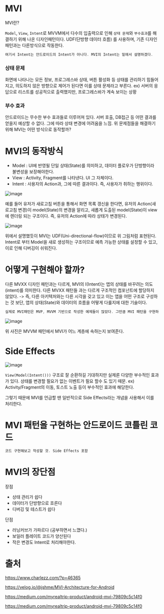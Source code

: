 # MVI


MVI란?

`Model`, `View`, `Intent`로 MVVM에서 다수의 입출력으로 인해 `상태 문제`와 `부수효과`를 해결하기 위해 나온 디자인패턴이다. UDF(단방향 데이터 흐름)
를 사용하며, 기존 디자인 패턴과는 다른방식으로 작동한다.

```kotlin
여기서 Intent는 안드로이드의 Intent가 아니다. MVI의 Intent는 밑에서 설명하겠다.
```



### 상태 문제
화면에 나타나는 모든 정보, 프로그레스바 상태, 버튼 활성화 등 상태를 관리하기 힘들어지고, 의도하지 않은 방향으로 제어가 된다면 이를 상태 문제라고 부른다.
ex) 서버의 응답으로 리스트를 성공적으로 출력했지만, 프로그레스바가 계속 보이는 상황

### 부수 효과
안드로이드는 무수한 부수 효과들로 이루어져 있다. 서버 호출, DB접근 등 어떤 결과를 얻을지 예상할 수 없다. 그에 따라 상태 변경에 어려움을 느낌.
위 문제점들을 해결하기 위해 MVI는 어떤 방식으로 동작할까?

# MVI의 동작방식
- Model : UI에 반영될 단일 상태(State)를 의미하고, 데이터 플로우가 단방향이라 불변성을 보장해야한다.
- View : Activity, Fragment를 나타낸다. UI 그 자체이다.
- Intent : 사용자의 Action과, 그에 따른 결과이다. 즉, 사용자가 취하는 행위이다.

![image](https://user-images.githubusercontent.com/70135188/236680934-ea4d23a9-cff4-4265-a66e-e26e6bc03cbb.png)

예를 들어 유저가 새로고침 버튼을 통해서 화면 목록 갱신을 한다면, 유저의 Action(새로고침 변경)이 model(State)의 변경을 알리고, 새롭게 도출된
model(State)이 view에 렌더링 되는 구조이다. 즉, 유저의 Action에 따라 상태가 변경된다.


![image](https://user-images.githubusercontent.com/70135188/236681140-247820a7-030f-438b-9f8a-ad12cf4e810f.png)


위에서 설명했듯이 MVI는 UDF(Uni-directional-flow)이므로 위 그림처럼 표현된다. Intent로 부터 Model을 새로 생성하는 구조이므로 예측 가능한
상태를 설정할 수 있고, 이로 인해 디버깅이 쉬워진다.

# 어떻게 구현해야 할까?
다른 MVXX 디자인 패턴과는 다르게, MVI의 I(Intent)는 앱의 상태를 바꾸려는 의도(intent)를 의미한다. 다른 MVXX 패턴들 과는 다르게
구조적인 컴포넌트에 할당하지 않았다. -> 즉, 다른 아키텍처와는 다른 시각을 갖고 있고 이는 앱을 어떤 구조로 구성하는 것 보단, 앱의 상태(State)와 
데이터의 흐름을 어떻게 다룰지에 대한 기술이다.
```kotlin
실제로 MVI패턴은 MVP, MVVM 기반으로 작성한 예제들이 많았다. 그만큼 MVI 패턴을 구현하기 위한 방법은 열려있다. -> 유연하다
```

![image](https://user-images.githubusercontent.com/70135188/236682744-d963602d-f527-4124-a550-8f678e2f8819.png)

위 사진은 MVVM 패턴에서 MVI가 어느 계층에 속하는지 보여준다.


# Side Effects
![image](https://user-images.githubusercontent.com/70135188/236684887-0a9cbc49-188e-47a1-abb4-382a778d109a.png)

`View(Model(Intent()))` 구조로 잘 순환하길 기대하지만 실제론 다양한 부수적인 효과가 있다. 상태를 변경할 필요가 없는 이벤트가 필요
할수 도 있기 때문. ex) Activity/Fragment의 이동, 토스트 노출 등이 부수적인 효과에 해당한다.

그렇기 때문에 MVI를 언급할 땐 일반적으로 Side Effects라는 개념을 사용해서 이를 처리한다.



# MVI 패턴을 구현하는 안드로이드 코틀린 코드
```kotlin
코드 구현해보고 작성할 것. Side Effects 포함
```


# MVI의 장단점
장점
 - 상태 관리가 쉽다
 - 데이터가 단방향으로 흐른다
 - 디버깅 및 테스트가 쉽다

단점
- 러닝커브가 가파르다 (공부하면서 느꼈다.)
- 보일러 플레이트 코드가 양산된다
- 작은 변경도 Intent로 처리해야한다.










# 출처 
https://www.charlezz.com/?p=46365

https://velog.io/@jshme/MVI-Architecture-for-Android

https://medium.com/myrealtrip-product/android-mvi-79809c5c14f0

https://medium.com/myrealtrip-product/android-mvi-79809c5c14f0
